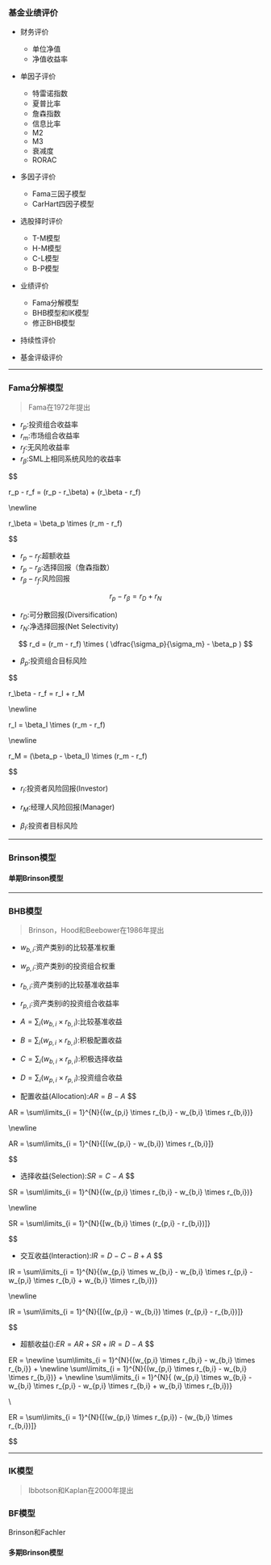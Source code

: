 

### 基金业绩评价
- 财务评价
    - 单位净值
    - 净值收益率

- 单因子评价
    - 特雷诺指数
    - 夏普比率
    - 詹森指数
    - 信息比率
    - M2
    - M3
    - 衰减度
    - RORAC

- 多因子评价
    - Fama三因子模型
    - CarHart四因子模型

- 选股择时评价
    - T-M模型
    - H-M模型
    - C-L模型
    - B-P模型


- 业绩评价
    - Fama分解模型
    - BHB模型和IK模型
    - 修正BHB模型

- 持续性评价
- 基金评级评价



---
### Fama分解模型
> Fama在1972年提出
- $r_p$:投资组合收益率
- $r_m$:市场组合收益率
- $r_f$:无风险收益率
- $r_\beta$:SML上相同系统风险的收益率

$$

r_p - r_f = (r_p - r_\beta) + (r_\beta - r_f)

\newline

r_\beta = \beta_p \times (r_m - r_f)

$$
- $r_p - r_f$:超额收益
- $r_p - r_\beta$:选择回报（詹森指数）
- $r_\beta - r_f$:风险回报

$$
r_p - r_\beta = r_D + r_N
$$
- $r_D$:可分散回报(Diversification)
- $r_N$:净选择回报(Net Selectivity)


$$
r_d = (r_m - r_f) \times (
    \dfrac{\sigma_p}{\sigma_m} - \beta_p
)
$$
- $\beta_p$:投资组合目标风险

$$

r_\beta - r_f = r_I + r_M

\newline

r_I = \beta_I \times (r_m - r_f)

\newline

r_M = (\beta_p - \beta_I) \times (r_m - r_f)


$$

- $r_I$:投资者风险回报(Investor)
- $r_M$:经理人风险回报(Manager)

- $\beta_I$:投资者目标风险



---
### Brinson模型

#### 单期Brinson模型

---
### BHB模型
> Brinson，Hood和Beebower在1986年提出


- $w_{b,i}$:资产类别i的比较基准权重
- $w_{p,i}$:资产类别i的投资组合权重
- $r_{b,i}$:资产类别i的比较基准收益率
- $r_{p,i}$:资产类别i的投资组合收益率


- $A = \sum_i(w_{b,i} \times r_{b,i})$:比较基准收益
- $B = \sum_i(w_{p,i} \times r_{b,i})$:积极配置收益
- $C = \sum_i(w_{b,i} \times r_{p,i})$:积极选择收益
- $D = \sum_i(w_{p,i} \times r_{p,i})$:投资组合收益



- 配置收益(Allocation):$AR = B - A$
$$


AR = \sum\limits_{i = 1}^{N}{(w_{p,i} \times r_{b,i} - w_{b,i} \times r_{b,i})}

\newline

AR = \sum\limits_{i = 1}^{N}{[(w_{p,i} - w_{b,i}) \times r_{b,i}]}

$$
- 选择收益(Selection):$SR = C - A$
$$

SR = \sum\limits_{i = 1}^{N}{(w_{p,i} \times r_{b,i} - w_{b,i} \times r_{b,i})}

\newline

SR = \sum\limits_{i = 1}^{N}{[w_{b,i} \times (r_{p,i} - r_{b,i})]}


$$

- 交互收益(Interaction):$IR =  D - C - B + A$
$$

IR = \sum\limits_{i = 1}^{N}{(w_{p,i} \times w_{b,i} - w_{b,i} \times r_{p,i} - w_{p,i} \times r_{b,i} + w_{b,i} \times r_{b,i})}

\newline

IR = \sum\limits_{i = 1}^{N}{[(w_{p,i} - w_{b,i}) \times (r_{p,i} - r_{b,i})]}

$$


- 超额收益():$ER = AR + SR + IR = D - A$
$$

ER =
\newline
\sum\limits_{i = 1}^{N}{(w_{p,i} \times r_{b,i} - w_{b,i} \times r_{b,i}} +
\newline
\sum\limits_{i = 1}^{N}{(w_{p,i} \times r_{b,i} - w_{b,i} \times r_{b,i})} +
\newline
\sum\limits_{i = 1}^{N}{ (w_{p,i} \times w_{b,i} - w_{b,i} \times r_{p,i} - w_{p,i} \times r_{b,i} + w_{b,i} \times r_{b,i})}

\\

ER = \sum\limits_{i = 1}^{N}{[(w_{p,i} \times r_{p,i}) - (w_{b,i} \times r_{b,i})]}

$$


---
### IK模型
> Ibbotson和Kaplan在2000年提出


### BF模型
Brinson和Fachler

#### 多期Brinson模型

$$
$$
